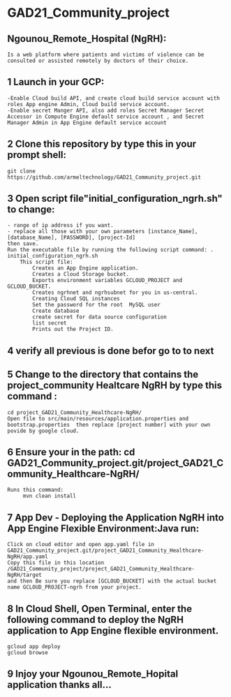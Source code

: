 # GAD21_Community_project
## Ngounou_Remote_Hospital (NgRH):
	Is a web platform where patients and victims of violence can be consulted or assisted remotely by doctors of their choice.
## 1 Launch in your GCP:
    -Enable Cloud build API, and create cloud build service account with roles App engine Admin, Cloud build service account.
    -Enable secret Manger API, also add roles Secret Manager Secret Accessor in Compute Engine default service account , and Secret Manager Admin in App Engine default service account
    

## 2 Clone this repository by type this in your prompt shell: 
	git clone https://github.com/armeltechnology/GAD21_Community_project.git 

## 3 Open script file"initial_configuration_ngrh.sh" to change:
    - range of ip address if you want. 
    - replace all those with your own parameters [instance_Name], [database_Name], [PASSWORD], [project-Id]
	then save.
	Run the executable file by running the following script command: . initial_configuration_ngrh.sh
		This script file: 
			Creates an App Engine application. 
			Creates a Cloud Storage bucket. 
			Exports environment variables GCLOUD_PROJECT and GCLOUD_BUCKET. 
			Creates ngrhnet and ngrhsubnet for you in us-central. 
            Creating Cloud SQL instances
            Set the password for the root  MySQL user 
            Create database
            create secret for data source configuration
            list secret
			Prints out the Project ID. 

## 4 verify all previous is done befor go to to next

## 5 Change to the directory that contains the project_community Healtcare NgRH by type this command : 
	cd project_GAD21_Community_Healthcare-NgRH/
	Open file to src/main/resources/application.properties and bootstrap.properties  then replace [project number] with your own povide by google cloud. 

## 6 Ensure your in the path: cd GAD21_Community_project.git/project_GAD21_Community_Healthcare-NgRH/ 
	Runs this command: 
		 mvn clean install 

## 7 App Dev - Deploying the Application NgRH into App Engine Flexible Environment:Java run: 
	Click on cloud editor and open app.yaml file in GAD21_Community_project.git/project_GAD21_Community_Healthcare-NgRH/app.yaml
	Copy this file in this location /GAD21_Community_project/project_GAD21_Community_Healthcare-NgRH/target
	and then Be sure you replace [GCLOUD_BUCKET] with the actual bucket name GCLOUD_PROJECT-ngrh from your project.
 
## 8 In Cloud Shell, Open Terminal, enter the following command to deploy the NgRH application to App Engine flexible environment. 
	gcloud app deploy 
	gcloud browse 

## 9 Injoy your Ngounou_Remote_Hopital application thanks all...
